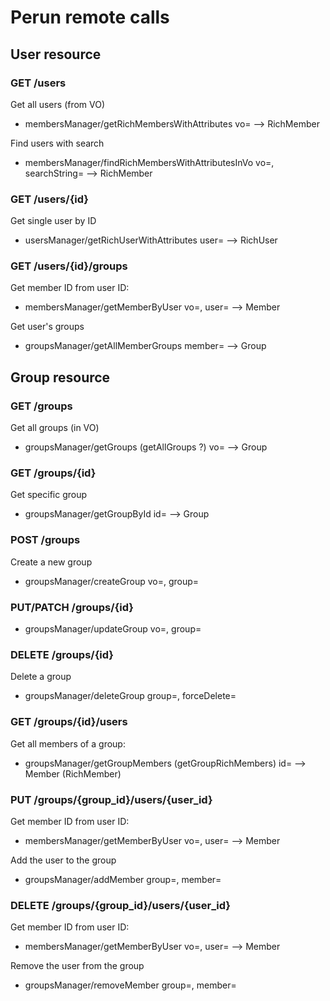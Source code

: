 # Perun remote calls

## User resource

### GET /users

Get all users (from VO)
* membersManager/getRichMembersWithAttributes vo=<VO ID> --> RichMember

Find users with search
* membersManager/findRichMembersWithAttributesInVo vo=<VO ID>, searchString=<string> --> RichMember

### GET /users/{id}

Get single user by ID
* usersManager/getRichUserWithAttributes user=<user ID> --> RichUser

### GET /users/{id}/groups

Get member ID from user ID:
* membersManager/getMemberByUser vo=<VO ID>, user=<user ID> --> Member

Get user's groups
* groupsManager/getAllMemberGroups member=<member ID> --> Group


## Group resource

### GET /groups

Get all groups (in VO)
* groupsManager/getGroups (getAllGroups ?) vo=<VO ID> --> Group

### GET /groups/{id}

Get specific group
* groupsManager/getGroupById id=<group ID> --> Group

### POST /groups

Create a new group
* groupsManager/createGroup vo=<VO ID>, group=<new group entity>

### PUT/PATCH /groups/{id}
* groupsManager/updateGroup vo=<VO ID>, group=<group entity>

### DELETE /groups/{id}

Delete a group
* groupsManager/deleteGroup group=<group entity>, forceDelete=<bool>

### GET /groups/{id}/users

Get all members of a group:
* groupsManager/getGroupMembers (getGroupRichMembers) id=<group ID> --> Member (RichMember)

### PUT /groups/{group_id}/users/{user_id}

Get member ID from user ID:
* membersManager/getMemberByUser vo=<VO ID>, user=<user ID> --> Member

Add the user to the group
* groupsManager/addMember group=<group ID>, member=<member ID>

### DELETE /groups/{group_id}/users/{user_id}

Get member ID from user ID:
* membersManager/getMemberByUser vo=<VO ID>, user=<user ID> --> Member

Remove the user from the group
* groupsManager/removeMember group=<group ID>, member=<member ID>

